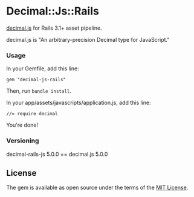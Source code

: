 # Decimal::Js::Rails

[decimal.js](https://github.com/MikeMcl/decimal.js) for Rails 3.1+ asset pipeline.

decimal.js is "An arbitrary-precision Decimal type for JavaScript."

### Usage

In your Gemfile, add this line:

    gem "decimal-js-rails"

Then, run `bundle install`.

In your app/assets/javascripts/application.js, add this line:

    //= require decimal

You're done!

### Versioning

decimal-rails-js 5.0.0 == decimal.js 5.0.0

## License

The gem is available as open source under the terms of the [MIT License](http://opensource.org/licenses/MIT).
